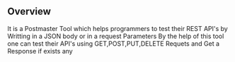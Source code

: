 ## Overview

It is a Postmaster Tool which helps programmers to test their REST API's by Writting in a JSON body or in a request Parameters
By the help of this tool one can test their API's using GET,POST,PUT,DELETE Requets and Get a Response if exists any
